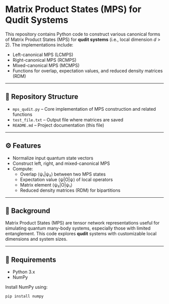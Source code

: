 # Matrix Product States (MPS) for Qudit Systems

This repository contains Python code to construct various canonical forms of Matrix Product States (MPS) for **qudit systems** (i.e., local dimension *d* > 2). The implementations include:

- Left-canonical MPS (LCMPS)
- Right-canonical MPS (RCMPS)
- Mixed-canonical MPS (MCMPS)
- Functions for overlap, expectation values, and reduced density matrices (RDM)

---

## 📁 Repository Structure

- `mps_qudit.py` – Core implementation of MPS construction and related functions
- `test_file.txt` – Output file where matrices are saved
- `README.md` – Project documentation (this file)

---

## ⚙️ Features

- Normalize input quantum state vectors
- Construct left, right, and mixed-canonical MPS
- Compute:
  - Overlap ⟨ψ₁|ψ₂⟩ between two MPS states
  - Expectation value ⟨ψ|O|ψ⟩ of local operators
  - Matrix element ⟨ψ₂|O|ψ₁⟩
  - Reduced density matrices (RDM) for bipartitions

---

## 🧠 Background

Matrix Product States (MPS) are tensor network representations useful for simulating quantum many-body systems, especially those with limited entanglement. This code explores **qudit** systems with customizable local dimensions and system sizes.

---

## 🐍 Requirements

- Python 3.x
- NumPy

Install NumPy using:

```bash
pip install numpy
